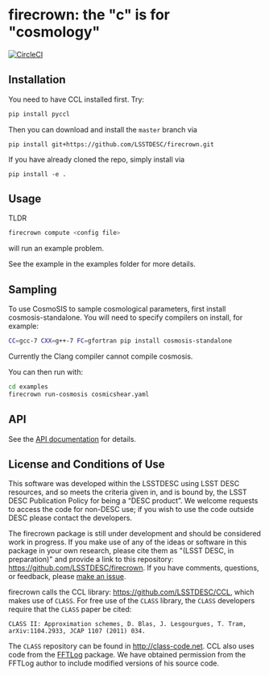 # firecrown: the "c" is for "cosmology"

[![CircleCI](https://circleci.com/gh/LSSTDESC/firecrown/tree/master.svg?style=svg)](https://circleci.com/gh/LSSTDESC/firecrown/tree/master)

## Installation

You need to have CCL installed first. Try:

```bash
pip install pyccl
```

Then you can download and install the `master` branch via

```
pip install git+https://github.com/LSSTDESC/firecrown.git
```

If you have already cloned the repo, simply install via

```
pip install -e .
```

## Usage

TLDR

```bash
firecrown compute <config file>
```

will run an example problem.

See the example in the examples folder for more details.

## Sampling

To use CosmoSIS to sample cosmological parameters, first install cosmosis-standalone.
You will need to specify compilers on install, for example:

```bash
CC=gcc-7 CXX=g++-7 FC=gfortran pip install cosmosis-standalone
```

Currently the Clang compiler cannot compile cosmosis.

You can then run with:

```bash
cd examples
firecrown run-cosmosis cosmicshear.yaml
```

## API

See the [API documentation](API.md) for details.

## License and Conditions of Use

This software was developed within the LSSTDESC using LSST DESC resources, and 
so meets the criteria given in, and is bound by, the LSST DESC Publication Policy 
for being a “DESC product”. We welcome requests to access the code for non-DESC use; 
if you wish to use the code outside DESC please contact the developers.

The firecrown package is still under development and should be considered work
in progress. If you make use of any of the ideas or software in this package
in your own research, please cite them as "(LSST DESC, in preparation)" and
provide a link to this repository: https://github.com/LSSTDESC/firecrown.
If you have comments, questions, or feedback, please
[make an issue](https://github.com/LSSTDESC/firecrown/issues).

firecrown calls the CCL library: https://github.com/LSSTDESC/CCL, which makes
use of `CLASS`. For free use of the `CLASS` library, the `CLASS` developers
require that the `CLASS` paper be cited:

    CLASS II: Approximation schemes, D. Blas, J. Lesgourgues, T. Tram,
    arXiv:1104.2933, JCAP 1107 (2011) 034.

The `CLASS` repository can be found in http://class-code.net. CCL also uses
code from the [FFTLog](http://casa.colorado.edu/~ajsh/FFTLog/) package.  We
have obtained permission from the FFTLog author to include modified versions of
his source code.
